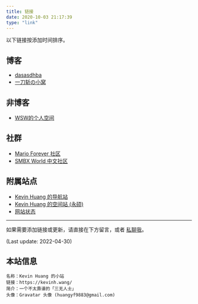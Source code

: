 ```yaml
---
title: 链接
date: 2020-10-03 21:17:39
type: "link"
---
```

以下链接按添加时间排序。

## 博客
- [dasasdhba](https://dasasdhba.github.io/)
- [一刀斩の小窝](https://blog.yidaozhan.ga/)

## 非博客
- [WSW的个人空间](https://wsw233.com/)

## 社群
- [Mario Forever 社区](https://www.marioforever.net/)
- [SMBX World 中文社区](https://smbx.world/)

## 附属站点
- [Kevin Huang 的导航站](https://nav.kevinh.wang/)
- [Kevin Huang 的空间站 (永硕)](http://newlifeworld.ysepan.com/)
- [网站状态](https://status.kevinh.wang/)

---

如果需要添加链接或更新，请直接在下方留言，或者 [私聊我](https://kevinh.wang/about/)。

(Last update: 2022-04-30)

## 本站信息
```
名称：Kevin Huang 的小站
链接：https://kevinh.wang/
简介：一个不太靠谱的「三无人士」
头像：Gravatar 头像 (huangyf9883@gmail.com)
```